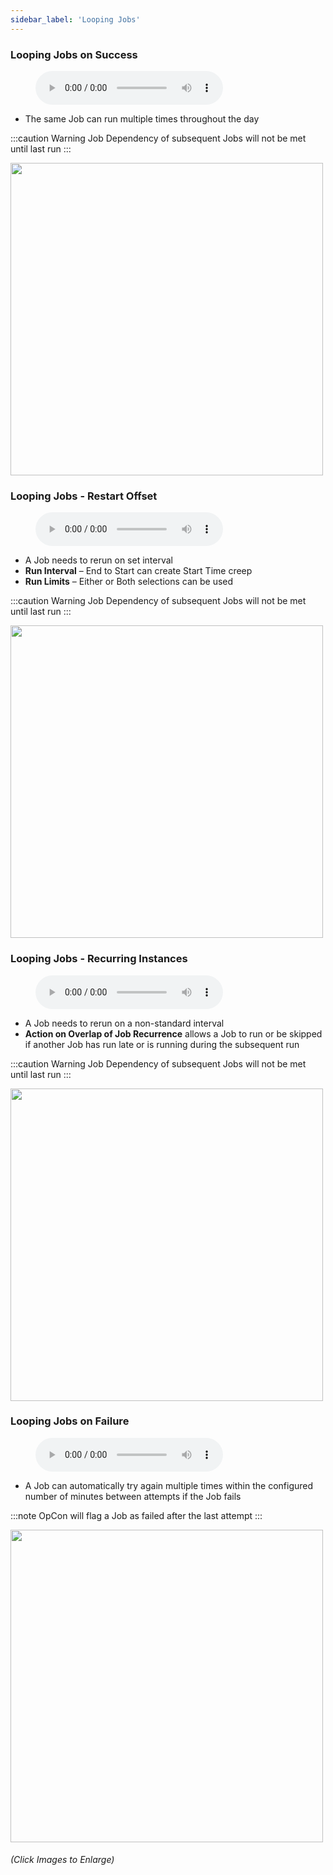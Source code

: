 ```yaml
---
sidebar_label: 'Looping Jobs'
---
```


### Looping Jobs on Success

<figure>
    <audio
        controls
        src="audiobasic/LoopingJobsOnSuccess.mp3">
            Your browser does not support the
            <code>audio</code> element.
    </audio>
</figure>

* The same Job can run multiple times throughout the day

:::caution Warning
Job Dependency of subsequent Jobs will not be met until last run
:::

<a href="imgbasic/256.png" target="_blank"><img src="imgbasic/256.png" width="500"></img></a>

### Looping Jobs - Restart Offset

<figure>
    <audio
        controls
        src="audiobasic/LoopingJobsRestartOffset.mp3">
            Your browser does not support the
            <code>audio</code> element.
    </audio>
</figure>

* A Job needs to rerun on set interval
* **Run Interval** – End to Start can create Start Time creep
* **Run Limits** – Either or Both selections can be used

:::caution Warning
Job Dependency of subsequent Jobs will not be met until last run
:::

<a href="imgbasic/257.png" target="_blank"><img src="imgbasic/257.png" width="500"></img></a>

### Looping Jobs - Recurring Instances

<figure>
    <audio
        controls
        src="audiobasic/LoopingJobsRecurringInstances.mp3">
            Your browser does not support the
            <code>audio</code> element.
    </audio>
</figure>

* A Job needs to rerun on a non-standard interval
* **Action on Overlap of Job Recurrence** allows a Job to run or be skipped if another Job has run late or is running during the subsequent run

:::caution Warning
Job Dependency of subsequent Jobs will not be met until last run
:::

<a href="imgbasic/258.png" target="_blank"><img src="imgbasic/258.png" width="500"></img></a>


### Looping Jobs on Failure

<figure>
    <audio
        controls
        src="audiobasic/LoopingJobsOnFailure.mp3">
            Your browser does not support the
            <code>audio</code> element.
    </audio>
</figure>

* A Job can automatically try again multiple times within the configured number of minutes between attempts if the Job fails

:::note
OpCon will flag a Job as failed after the last attempt
:::

<a href="imgbasic/259.png" target="_blank"><img src="imgbasic/259.png" width="500"></img></a>

###### (Click Images to Enlarge)